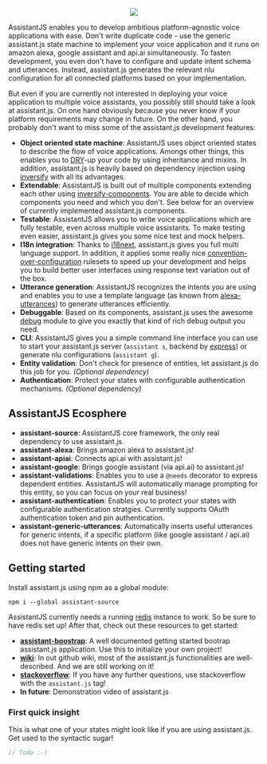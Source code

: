 <p align="center"><img src="http://www.antonius-ostermann.de/assets/images/assistantjs.png"></p>
AssistantJS enables you to develop ambitious platform-agnostic voice applications with ease. Don't write duplicate code - use the generic assistant.js
state machine to implement your voice application and it runs on amazon alexa, google assistant and api.ai simultaneously. To fasten development,
you even don't have to configure and update intent schema and utterances. Instead, assistant.js generates the relevant nlu configuration for all connected platforms
based on your implementation.

But even if you are currently not interested in deploying your voice application to multiple voice assistants, you possibly still should take a look at assistant.js.
On one hand obviously because you never know if your platform requirements may change in future. 
On the other hand, you probably don't want to miss some of the assistant.js development features:
- **Object oriented state machine**: AssistantJS uses object oriented states to describe the flow of voice applications.  Amongs other things, this enables you to [DRY][1]-up your code by using inheritance and mixins. 
In addition, assistant.js is heavily based on dependency injection using [inversify][2] with all its advantages.
- **Extendable**: AssistantJS is built out of multiple components extending each other using [inversify-components][3]. You are able to decide which components you need and which you don't. See below for an overview 
of currently implemented assistant.js components.
- **Testable**: AssistantJS allows you to write voice applications which are fully testable, even across multiple voice assistants. To make testing even easier, assistant.js gives you some nice test and mock helpers.
- **I18n integration**: Thanks to [i18next][5], assistant.js gives you full multi language support. In addition, it applies some really nice [convention-over-configuration][6] rulesets to speed up your development and
helps you to build better user interfaces using response text variation out of the box.
- **Utterance generation**: AssistantJS recognizes the intents you are using and enables you to use a template language (as known from [alexa-utterances][7]) to generate utterances efficiently.
- **Debuggable**: Based on its components, assistant.js uses the awesome [debug][4] module to give you exactly that kind of rich debug output you need.
- **CLI**: AssistantJS gives you a simple command line interface you can use to start your assistant.js server (`assistant s`, backend by [express][8]) or generate nlu configurations (`assistant g`).
- **Entity validation**: Don't check for presence of entities, let assistant.js do this job for you. *(Optional dependency)*
- **Authentication**: Protect your states with configurable authentication mechanisms. *(Optional dependency)*

## AssistantJS Ecosphere
- **assistant-source**: AssistantJS core framework, the only real dependency to use assistant.js.
- **assistant-alexa**: Brings amazon alexa to assistant.js!
- **assistant-apiai**: Connects api.ai with assistant.js!
- **assistant-google**: Brings google assistant (via api.ai) to assistant.js!
- **assistant-validations**: Enables you to use a `@needs` decorator to express dependent entities. AssistantJS will automatically manage prompting for this entity, so you can focus on your real business!
- **assistant-authentication**: Enables you to protect your states with configurable authentication stratgies. Currently supports OAuth authentication token and pin authentication.
- **assistant-generic-utterances**: Automatically inserts useful utterances for generic intents, if a specific platform (like google assistant / api.ai) does not have generic intents on their own.

## Getting started
Install assistant.js using npm as a global module:

`npm i --global assistant-source`

AssistantJS currently needs a running [redis][9] instance to work. So be sure to have redis set up! After that, check out these resources to get started:
- **[assistant-boostrap][10]**: A well documented getting started bootrap assistant.js application. Use this to initialize your own project!
- **[wiki][11]**: In out github wiki, most of the assistant.js functionalities are well-described. And we are still working on it!
- **[stackoverflow][12]**: If you have any further questions, use stackoverflow with the `assistant.js` tag!
- **In future**: Demonstration video of assistant.js

### First quick insight
This is what one of your states might look like if you are using assistant.js. Get used to the syntactic sugar!

```typescript
// Todo :-)
```

[1]: https://en.wikipedia.org/wiki/Don%27t_repeat_yourself
[2]: http://inversify.io/
[3]: https://github.com/webcomputing/inversify-components
[4]: https://www.npmjs.com/package/debug
[5]: https://www.i18next.com/
[6]: https://en.wikipedia.org/wiki/Convention_over_configuration
[7]: https://github.com/alexa-js/alexa-utterances
[8]: http://expressjs.com
[9]: https://redis.io/
[10]: https://github.com/webcomputing/assistant-bootstrap
[11]: https://github.com/webcomputing/AssistantJS/wiki
[12]: https://stackoverflow.com/
